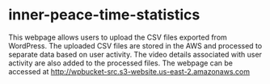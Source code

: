 # inner-peace-time-statistics

This webpage allows users to upload the CSV files exported from WordPress.
The uploaded CSV files are stored in the AWS and processed to separate data based on user activity.
The video details associated with user activity are also added to the processed files.
The webpage can be accessed at http://wpbucket-src.s3-website.us-east-2.amazonaws.com
